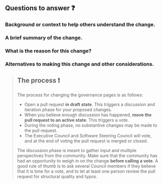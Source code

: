<!-- 
Thanks for participating in Jupyter governance ✨
Below are a few guidelines for making your proposed change as efficient and productive
as possible.
-->

## Questions to answer ❓

<!-- Please answer the following questions along with your proposed change: -->

### Background or context to help others understand the change.

### A brief summary of the change.

### What is the reason for this change?

### Alternatives to making this change and other considerations.


> ## The process ❗
> 
> The process for changing the governance pages is as follows:
> 
> * Open a pull request **in draft state**. This triggers a discussion and iteration phase
>   for your proposed changes.
> * When you believe enough discussion has happened,
>   **move the pull request to an active state**. This triggers a vote.
> * During the voting phase, no substantive changes may be made to the pull request.
> * The Executive Council and Software Steering Council will vote, and at the end of voting the pull request is merged or closed.
> 
> The discussion phase is meant to gather input and multiple perspectives from the community.
> Make sure that the community has had an opportunity to weigh in on
> the change **before calling a vote**. A good rule of thumb is to ask several Council
> members if they believe that it is time for a vote, and to let at least one person review
> the pull request for structural quality and typos.

